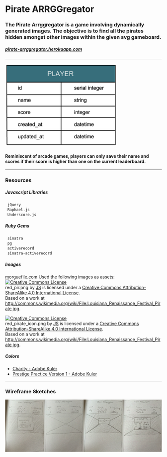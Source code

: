 # Pirate ARRGGregator
### The Pirate Arrggregator is a game involving dynamically generated images. The objective is to find all the pirates hidden amongst other images within the given svg gameboard.

##### [pirate-arrggregator.herokuapp.com](http://www.pirate-arrggregator.herokuapp.com)

----

![pirate arrggregator model](./documentation/pirArrgg_model.png)
#### Reminiscent of arcade games, players can only save their name and scores if their score is higher than one on the current leaderboard.

---

### Resources

##### Javascript Libraries 
	 jQuery
	 Raphael.js
	 Underscore.js

##### Ruby Gems
	 sinatra
	 pg
	 activerecord
	 sinatra-activerecord

##### Images
[morguefile.com](http://www.morguefile.com/)
Used the following images as assets:
<a rel="license" href="http://creativecommons.org/licenses/by-sa/4.0/"><img alt="Creative Commons License" style="border-width:0" src="https://i.creativecommons.org/l/by-sa/4.0/88x31.png" /></a><br /><span xmlns:dct="http://purl.org/dc/terms/" href="http://purl.org/dc/dcmitype/StillImage" property="dct:title" rel="dct:type">red_pir.png</span> by <a xmlns:cc="http://creativecommons.org/ns#" href="https://github.com/janeplural/pirate_arrggregator" property="cc:attributionName" rel="cc:attributionURL">JS</a> is licensed under a <a rel="license" href="http://creativecommons.org/licenses/by-sa/4.0/">Creative Commons Attribution-ShareAlike 4.0 International License</a>.<br />Based on a work at <a xmlns:dct="http://purl.org/dc/terms/" href="http://commons.wikimedia.org/wiki/File:Louisiana_Renaissance_Festival_Pirate.jpg" rel="dct:source">http://commons.wikimedia.org/wiki/File:Louisiana_Renaissance_Festival_Pirate.jpg</a>.

<a rel="license" href="http://creativecommons.org/licenses/by-sa/4.0/"><img alt="Creative Commons License" style="border-width:0" src="https://i.creativecommons.org/l/by-sa/4.0/88x31.png" /></a><br /><span xmlns:dct="http://purl.org/dc/terms/" href="http://purl.org/dc/dcmitype/StillImage" property="dct:title" rel="dct:type">red_pirate_icon.png</span> by <a xmlns:cc="http://creativecommons.org/ns#" href="https://github.com/janeplural/pirate_arrggregator" property="cc:attributionName" rel="cc:attributionURL">JS</a> is licensed under a <a rel="license" href="http://creativecommons.org/licenses/by-sa/4.0/">Creative Commons Attribution-ShareAlike 4.0 International License</a>.<br />Based on a work at <a xmlns:dct="http://purl.org/dc/terms/" href="http://commons.wikimedia.org/wiki/File:Louisiana_Renaissance_Festival_Pirate.jpg" rel="dct:source">http://commons.wikimedia.org/wiki/File:Louisiana_Renaissance_Festival_Pirate.jpg</a>.

##### Colors
* [Charity - Adobe Kuler](https://kuler.adobe.com/Charity-color-theme-4196789/edit/?copy=true&base=2&rule=Custom&selected=2&name=Copy%20of%20Charity&mode=cmyk&rgbvalues=0.8509803921568627,0.30196078431372547,0.33725490196078434,0.3764705882352941,0.7294117647058823,0.611764705882353,0.6313725490196078,0.8392156862745098,0.7098039215686275,0.9372549019607843,0.9725490196078431,0.8588235294117647,1,1,1&swatchOrder=0,1,2,3,4)  
* [Prestige Practice Version 1 - Adobe Kuler](https://kuler.adobe.com/Prestige-Practice-Version-1-color-theme-4191431/edit/?copy=true&base=2&rule=Custom&selected=4&name=Copy%20of%20Prestige%20Practice%20Version%201&mode=rgb&rgbvalues=0.6313725490196078,0.7686274509803922,0.25098039215686274,0.9176470588235294,0.6,0.17254901960784313,0.25098039215686274,0.7450980392156863,0.6784313725490196,0.8941176470588236,0.788235294117647,0.23921568627450981,0.1411764705882353,0.18823529411764706,0.2&swatchOrder=0,1,2,3,4)
	
---

### Wireframe Sketches

![pirArrgg_wireframes.png](./documentation/pirArrgg_wireframes.png)